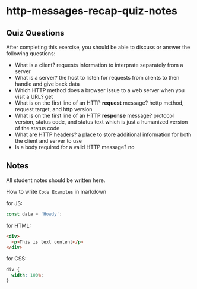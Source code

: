 # http-messages-recap-quiz-notes

## Quiz Questions

After completing this exercise, you should be able to discuss or answer the following questions:

- What is a client?
  requests information to interprate separately from a server
- What is a server?
  the host to listen for requests from clients to then handle and give back data
- Which HTTP method does a browser issue to a web server when you visit a URL?
  get
- What is on the first line of an HTTP **request** message?
  hettp method, request target, and http version
- What is on the first line of an HTTP **response** message?
  protocol version, status code, and status text which is just a humanized version of the status code
- What are HTTP headers?
  a place to store additional information for both the client and server to use
- Is a body required for a valid HTTP message?
  no

## Notes

All student notes should be written here.

How to write `Code Examples` in markdown

for JS:

```javascript
const data = 'Howdy';
```

for HTML:

```html
<div>
  <p>This is text content</p>
</div>
```

for CSS:

```css
div {
  width: 100%;
}
```
